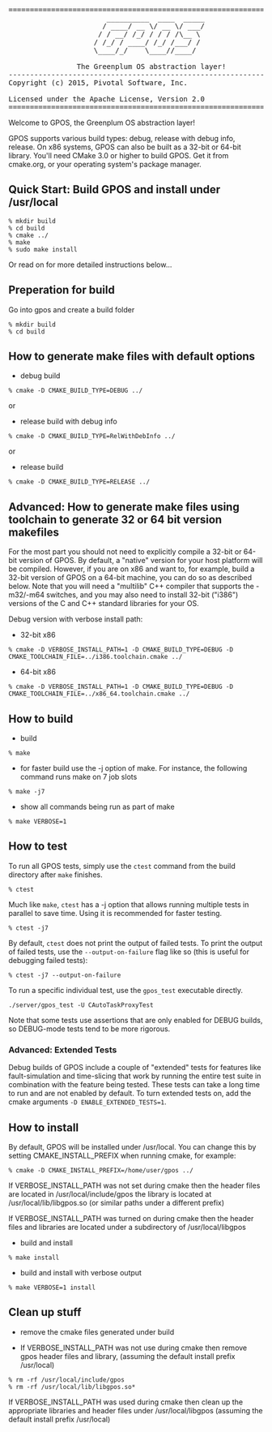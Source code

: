 <pre>
======================================================================
					   __________  ____  _____
					  / ____/ __ \/ __ \/ ___/
					 / / __/ /_/ / / / /\__ \ 
					/ /_/ / ____/ /_/ /___/ / 
					\____/_/    \____//____/  
					                          
                The Greenplum OS abstraction layer!
----------------------------------------------------------------------
Copyright (c) 2015, Pivotal Software, Inc.

Licensed under the Apache License, Version 2.0
======================================================================
</pre>

Welcome to GPOS, the Greenplum OS abstraction layer!

GPOS supports various build types: debug, release with debug info, release.
On x86 systems, GPOS can also be built as a 32-bit or 64-bit library. You'll
need CMake 3.0 or higher to build GPOS. Get it from cmake.org, or your
operating system's package manager.


## Quick Start: Build GPOS and install under /usr/local

```
% mkdir build
% cd build
% cmake ../
% make
% sudo make install
```

Or read on for more detailed instructions below...


## Preperation for build


Go into gpos and create a build folder
```
% mkdir build
% cd build
```

## How to generate make files with default options

* debug build
```
% cmake -D CMAKE_BUILD_TYPE=DEBUG ../
```
  or 
* release build with debug info
```
% cmake -D CMAKE_BUILD_TYPE=RelWithDebInfo ../
```
  or
* release build
```
% cmake -D CMAKE_BUILD_TYPE=RELEASE ../
```

## Advanced: How to generate make files using toolchain to generate 32 or 64 bit version makefiles 

For the most part you should not need to explicitly compile a 32-bit or 64-bit
version of GPOS. By default, a "native" version for your host platform will be
compiled. However, if you are on x86 and want to, for example, build a 32-bit
version of GPOS on a 64-bit machine, you can do so as described below. Note
that you will need a "multilib" C++ compiler that supports the -m32/-m64
switches, and you may also need to install 32-bit ("i386") versions of the C
and C++ standard libraries for your OS.

Debug version with verbose install path:

* 32-bit x86
```
% cmake -D VERBOSE_INSTALL_PATH=1 -D CMAKE_BUILD_TYPE=DEBUG -D CMAKE_TOOLCHAIN_FILE=../i386.toolchain.cmake ../
```
* 64-bit x86
```
% cmake -D VERBOSE_INSTALL_PATH=1 -D CMAKE_BUILD_TYPE=DEBUG -D CMAKE_TOOLCHAIN_FILE=../x86_64.toolchain.cmake ../
```

## How to build

* build
```
% make
```
* for faster build use the -j option of make. For instance, the following command runs make on 7 job slots
```
% make -j7
```
* show all commands being run as part of make
```
% make VERBOSE=1
```

## How to test

To run all GPOS tests, simply use the `ctest` command from the build directory
after `make` finishes.
```
% ctest
```

Much like `make`, `ctest` has a -j option that allows running multiple tests in
parallel to save time. Using it is recommended for faster testing.
```
% ctest -j7
```

By default, `ctest` does not print the output of failed tests. To print the
output of failed tests, use the `--output-on-failure` flag like so (this is
useful for debugging failed tests):
```
% ctest -j7 --output-on-failure
```

To run a specific individual test, use the `gpos_test` executable directly.
```
./server/gpos_test -U CAutoTaskProxyTest
```

Note that some tests use assertions that are only enabled for DEBUG builds, so
DEBUG-mode tests tend to be more rigorous.

### Advanced: Extended Tests

Debug builds of GPOS include a couple of "extended" tests for features like
fault-simulation and time-slicing that work by running the entire test suite
in combination with the feature being tested. These tests can take a long time
to run and are not enabled by default. To turn extended tests on, add the cmake
arguments `-D ENABLE_EXTENDED_TESTS=1`.

## How to install

By default, GPOS will be installed under /usr/local. You can change this by
setting CMAKE_INSTALL_PREFIX when running cmake, for example:
```
% cmake -D CMAKE_INSTALL_PREFIX=/home/user/gpos ../
```
If VERBOSE_INSTALL_PATH was not set during cmake then 
the header files are located in /usr/local/include/gpos
the library is located at /usr/local/lib/libgpos.so
(or similar paths under a different prefix)

If VERBOSE_INSTALL_PATH was turned on during cmake then 
the header files and libraries are located under a subdirectory of
/usr/local/libgpos

* build and install
```
% make install
```
* build and install with verbose output
```
% make VERBOSE=1 install
```
## Clean up stuff 

* remove the cmake files generated under build

* If VERBOSE_INSTALL_PATH was not use during cmake then remove gpos header files and library, (assuming the default install prefix /usr/local)
```
% rm -rf /usr/local/include/gpos
% rm -rf /usr/local/lib/libgpos.so*
```
If VERBOSE_INSTALL_PATH was used during cmake then clean up the appropriate
libraries and header files under /usr/local/libgpos (assuming the default
install prefix /usr/local)
